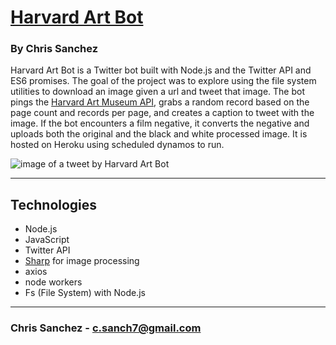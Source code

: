 # [Harvard Art Bot](https://twitter.com/harvard_art_bot)

### By **Chris Sanchez**

Harvard Art Bot is a Twitter bot built with Node.js and the Twitter API and ES6 promises. The goal of the project was to explore using the file system utilities to download an image given a url and tweet that image. The bot pings the [Harvard Art Museum API](https://github.com/harvardartmuseums/api-docs), grabs a random record based on the page count and records per page, and creates a caption to tweet with the image. If the bot encounters a film negative, it converts the negative and uploads both the original and the black and white processed image. It is hosted on Heroku using scheduled dynamos to run. 

![image of a tweet by Harvard Art Bot](https://i.imgur.com/MhwXWn9.png?1 "read")

 - - - 

## Technologies 

* Node.js
* JavaScript 
* Twitter API
* [Sharp](https://github.com/lovell/sharp) for image processing
* axios
* node workers
* Fs (File System) with Node.js

- - -

### Chris Sanchez - c.sanch7@gmail.com
